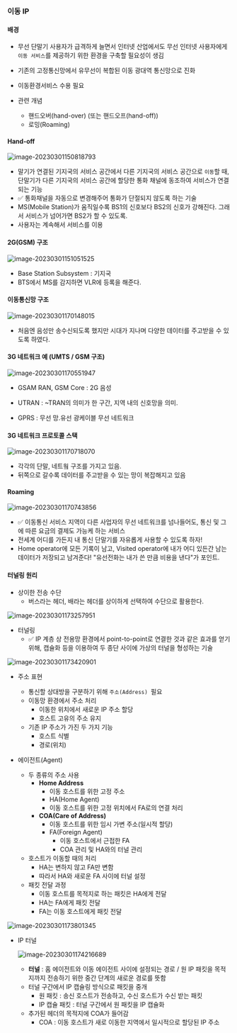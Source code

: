 ### 이동 IP

#### 배경

- 무선 단말기 사용자가 급격하게 늘면서 인터넷 산업에서도 무선 인터넷 사용자에게 `이동 서비스`를 제공하기 위한 환경을 구축할 필요성이 생김

- 기존의 고정통신망에서 유무선이 복합된 이동 광대역 통신망으로 진화
- 이동환경서비스 수용 필요
- 관련 개념
  - 핸드오버(hand-over) (또는 핸드오프(hand-off))
  - 로밍(Roaming)



#### Hand-off

![image-20230301150818793](./assets/image-20230301150818793.png)

- 말기가 연결된 기지국의 서비스 공간에서 다른 기지국의 서비스 공간으로 `이동`할 때, 단말기가 다른 기지국의 서비스 공간에 할당한 통화 채널에 동조하여 서비스가 연결되는 기능
- ✅ 통화채널을 자동으로 변경해주어 통화가 단절되지 않도록 하는 기술
- MS(Mobile Station)가 움직일수록 BS1의 신호보다 BS2의 신호가 강해진다. 그래서 서비스가 넘어가면 BS2가 할 수 있도록.
- 사용자는 계속해서 서비스를 이용



#### 2G(GSM) 구조

![image-20230301151051525](./assets/image-20230301151051525.png)

- Base Station Subsystem : 기지국
- BTS에서 MS를 감지하면 VLR에 등록을 해준다.



#### 이동통신망 구조

![image-20230301170148015](./assets/image-20230301170148015.png)

- 처음엔 음성만 송수신되도록 했지만 시대가 지나며 다양한 데이터를 주고받을 수 있도록 하였다.



#### 3G 네트워크 예 (UMTS / GSM 구조)

![image-20230301170551947](./assets/image-20230301170551947.png)

- GSAM RAN, GSM Core : 2G 음성

- UTRAN : ~TRAN의 의미가 한 구간, 지역 내의 신호망을 의미. 

- GPRS : 무선 망.유선 광케이블 무선 네트워크

  

#### 3G 네트워크 프로토콜 스택

![image-20230301170718070](./assets/image-20230301170718070.png)

- 각각의 단말, 네트웤 구조를 가지고 있음.
- 뒤쪽으로 갈수록 데이터를 주고받을 수 있는 망이 복잡해지고 있음



#### Roaming

![image-20230301170743856](./assets/image-20230301170743856.png)

- ✅ 이동통신 서비스 지역이 다른 사업자의 무선 네트워크를 넘나들어도, 통신 및 그에 따른 요금의 결제도 가능케 하는 서비스
- 전세계 어디를 가든지 내 통신 단말기를 자유롭게 사용할 수 있도록 하자!
- Home operator에 모든 기록이 남고, Visited operator에 내가 어디 있든간 남는 데이터가 저장되고 남겨준다! "유선전화는 내가 쓴 만큼 비용을 낸다"가 포인트.



#### 터널링 원리

- 상이한 전송 수단
  - 버스라는 헤더, 배라는 헤더를 상이하게 선택하여 수단으로 활용한다.

![image-20230301173257951](./assets/image-20230301173257951.png)

- 터널링
  - ✅ IP 계층 상 전용망 환경에서 point-to-point로 연결한 것과 같은 효과를 얻기 위해, 캡슐화 등을 이용하여 두 종단 사이에 가상의 터널을 형성하는 기술

![image-20230301173420901](./assets/image-20230301173420901.png)



- 주소 표현
  - 통신할 상대방을 구분하기 위해 `주소(Address) `필요
  - 이동망 환경에서 주소 처리
    - 이동한 위치에서 새로운 IP 주소 할당
    - 호스트 고유의 주소 유지
  - 기존 IP 주소가 가진 두 가지 기능
    - 호스트 식별
    - 경로(위치)

- 에이전트(Agent)
  - 두 종류의 주소 사용
    - **Home Address**
      - 이동 호스트를 위한 고정 주소
      -  HA(Home Agent)
        - 이동 호스트를 위한 고정 위치에서 FA로의 연결 처리
    - **COA(Care of Address)**
      - 이동 호스트를 위한 임시 가변 주소(일시적 할당)
      - FA(Foreign Agent)
        - 이동 호스트에서 근접한 FA
        - COA 관리 및 HA와의 터널 관리
  - 호스트가 이동할 때의 처리
    - HA는 변하지 않고 FA만 변함
    - 따라서 HA와 새로운 FA 사이에 터널 설정
  - 패킷 전달 과정
    - 이동 호스트를 목적지로 하는 패킷은 HA에게 전달
    - HA는 FA에게 패킷 전달
    - FA는 이동 호스트에게 패킷 전달

![image-20230301173801345](./assets/image-20230301173801345.png)

- IP 터널

  ![image-20230301174216689](./assets/image-20230301174216689.png)

  - **터널** : 홈 에이전트와 이동 에이전트 사이에 설정되는 경로 / 원 IP 패킷을 목적지까지 전송하기 위한 중간 단계의 새로운 경로를 뜻함
  - 터널 구간에서 IP 캡슐링 방식으로 패킷을 중개
    - 원 패킷 : 송신 호스트가 전송하고, 수신 호스트가 수신 받는 패킷
    - IP 캡슐 패킷 : 터널 구간에서 원 패킷을 IP 캡슐화
  - 추가된 헤더의 목적지에 COA가 들어감
    - COA :  이동 호스트가 새로 이동한 지역에서 일시적으로 할당된 IP 주소

